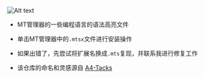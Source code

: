 ![Alt text](https://img.shields.io/badge/MT管理器-语法高亮文件-gold)
  
- MT管理器的一些编程语言的语法高亮文件
  
- 单击MT管理器中的`.mtsx`文件进行安装操作
  
- 如果出错了，先尝试将扩展名换成`.mts`复现，并联系我进行修复工作
  
- 该仓库的命名和灵感源自 [A4-Tacks](https://github.com/A4-Tacks/Rust-SyntaxHighLight-For-MT-Manager)